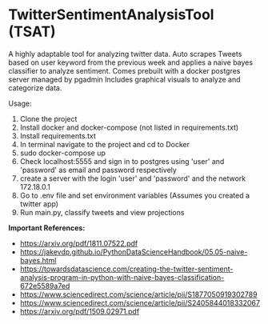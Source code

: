 # TwitterSentimentAnalysisTool (TSAT)
 A highly adaptable tool for analyzing twitter data. 
 Auto scrapes Tweets based on user keyword from the previous week and applies a naive bayes classifier to analyze sentiment. Comes prebuilt with a docker postgres server managed by pgadmin
 Includes graphical visuals to analyze and categorize data. 
 
Usage:
1. Clone the project 
2. Install docker and docker-compose (not listed in requirements.txt)
3. Install requirements.txt
4. In terminal navigate to the project and cd to Docker
5. sudo docker-compose up
6. Check localhost:5555 and sign in to postgres using 'user' and 'password' as email and password respectively
7. create a server with the login 'user' and 'password' and the network 172.18.0.1
8. Go to .env file and set environment variables (Assumes you created a twitter app)
9. Run main.py, classify tweets and view projections

**Important References:**
* https://arxiv.org/pdf/1811.07522.pdf
* https://jakevdp.github.io/PythonDataScienceHandbook/05.05-naive-bayes.html
* https://towardsdatascience.com/creating-the-twitter-sentiment-analysis-program-in-python-with-naive-bayes-classification-672e5589a7ed
* https://www.sciencedirect.com/science/article/pii/S1877050919302789
* https://www.sciencedirect.com/science/article/pii/S2405844018332067
* https://arxiv.org/pdf/1509.02971.pdf
